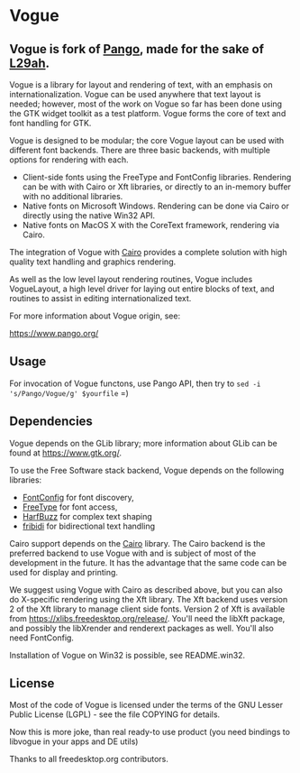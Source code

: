Vogue
=====

## Vogue is fork of [Pango](https://github.com/GNOME/pango), made for the sake of [L29ah](https://github.com/l29ah).

Vogue is a library for layout and rendering of text, with an emphasis
on internationalization. Vogue can be used anywhere that text layout
is needed; however, most of the work on Vogue so far has been done using
the GTK widget toolkit as a test platform. Vogue forms the core of text
and font handling for GTK.

Vogue is designed to be modular; the core Vogue layout can be used
with different font backends. There are three basic backends, with
multiple options for rendering with each.

- Client-side fonts using the FreeType and FontConfig libraries.
  Rendering can be with with Cairo or Xft libraries, or directly
  to an in-memory buffer with no additional libraries.
- Native fonts on Microsoft Windows. Rendering can be done via Cairo
  or directly using the native Win32 API.
- Native fonts on MacOS X with the CoreText framework, rendering via
  Cairo.

The integration of Vogue with [Cairo](https://cairographics.org)
provides a complete solution with high quality text handling and
graphics rendering.

As well as the low level layout rendering routines, Vogue includes
VogueLayout, a high level driver for laying out entire blocks of text,
and routines to assist in editing internationalized text.

For more information about Vogue origin, see:

 https://www.pango.org/

Usage
-----
For invocation of Vogue functons, use Pango API, then try to `sed -i 's/Pango/Vogue/g' $yourfile` =)

Dependencies
------------
Vogue depends on the GLib library; more information about GLib can
be found at https://www.gtk.org/.

To use the Free Software stack backend, Vogue depends on the following
libraries:

- [FontConfig](https://www.fontconfig.org) for font discovery,
- [FreeType](https://www.freetype.org) for font access,
- [HarfBuzz](http://www.harfbuzz.org) for complex text shaping
- [fribidi](http://fribidi.org) for bidirectional text handling

Cairo support depends on the [Cairo](https://cairographics.org) library.
The Cairo backend is the preferred backend to use Vogue with and is
subject of most of the development in the future.  It has the
advantage that the same code can be used for display and printing.

We suggest using Vogue with Cairo as described above, but you can also
do X-specific rendering using the Xft library. The Xft backend uses
version 2 of the Xft library to manage client side fonts. Version 2 of
Xft is available from https://xlibs.freedesktop.org/release/.  You'll
need the libXft package, and possibly the libXrender and renderext
packages as well.  You'll also need FontConfig.

Installation of Vogue on Win32 is possible, see README.win32.

License
-------
Most of the code of Vogue is licensed under the terms of the
GNU Lesser Public License (LGPL) - see the file COPYING for details.

Now this is more joke, than real ready-to use product (you need bindings to libvogue in your apps and DE utils)

Thanks to all freedesktop.org contributors.
